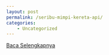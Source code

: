 ```yaml
---
layout: post
permalink: /seribu-mimpi-kereta-api/
categories:
    - Uncategorized
---
```


[Baca Selengkapnya](/03)